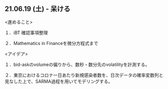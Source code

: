 
## 21.06.19 (土) - 呆ける

<進めること>

１．iBT 確認事項整理

２．Mathematics in Financeを微分方程式まで

<アイデア>

１．bid-askのvolumeの偏りから、数秒・数分先のvolatilityを計測する。

２．東京におけるコロナ一日あたり新規感染者数を、日次データの確率変数列と見なした上で、SARMA過程を用いてモデリングする。
